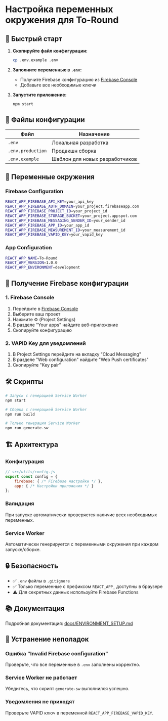 # Настройка переменных окружения для To-Round

## 🚀 Быстрый старт

1. **Скопируйте файл конфигурации:**
   ```bash
   cp .env.example .env
   ```

2. **Заполните переменные в `.env`:**
   - Получите Firebase конфигурацию из [Firebase Console](https://console.firebase.google.com/)
   - Добавьте все необходимые ключи

3. **Запустите приложение:**
   ```bash
   npm start
   ```

## 📁 Файлы конфигурации

| Файл | Назначение |
|------|------------|
| `.env` | Локальная разработка |
| `.env.production` | Продакшн сборка |
| `.env.example` | Шаблон для новых разработчиков |

## 🔧 Переменные окружения

### Firebase Configuration
```bash
REACT_APP_FIREBASE_API_KEY=your_api_key
REACT_APP_FIREBASE_AUTH_DOMAIN=your_project.firebaseapp.com
REACT_APP_FIREBASE_PROJECT_ID=your_project_id
REACT_APP_FIREBASE_STORAGE_BUCKET=your_project.appspot.com
REACT_APP_FIREBASE_MESSAGING_SENDER_ID=your_sender_id
REACT_APP_FIREBASE_APP_ID=your_app_id
REACT_APP_FIREBASE_MEASUREMENT_ID=your_measurement_id
REACT_APP_FIREBASE_VAPID_KEY=your_vapid_key
```

### App Configuration
```bash
REACT_APP_NAME=To-Round
REACT_APP_VERSION=1.0.0
REACT_APP_ENVIRONMENT=development
```

## 🔐 Получение Firebase конфигурации

### 1. Firebase Console
1. Перейдите в [Firebase Console](https://console.firebase.google.com/)
2. Выберите ваш проект
3. Нажмите ⚙️ (Project Settings)
4. В разделе "Your apps" найдите веб-приложение
5. Скопируйте конфигурацию

### 2. VAPID Key для уведомлений
1. В Project Settings перейдите на вкладку "Cloud Messaging"
2. В разделе "Web configuration" найдите "Web Push certificates"
3. Скопируйте "Key pair"

## 🛠️ Скрипты

```bash
# Запуск с генерацией Service Worker
npm start

# Сборка с генерацией Service Worker
npm run build

# Только генерация Service Worker
npm run generate-sw
```

## 🏗️ Архитектура

### Конфигурация
```javascript
// src/utils/config.js
export const config = {
    firebase: { /* Firebase настройки */ },
    app: { /* Настройки приложения */ }
};
```

### Валидация
При запуске автоматически проверяется наличие всех необходимых переменных.

### Service Worker
Автоматически генерируется с переменными окружения при каждом запуске/сборке.

## 🔒 Безопасность

- ✅ `.env` файлы в `.gitignore`
- ✅ Только переменные с префиксом `REACT_APP_` доступны в браузере
- ⚠️ Для секретных данных используйте Firebase Functions

## 📚 Документация

Подробная документация: [docs/ENVIRONMENT_SETUP.md](docs/ENVIRONMENT_SETUP.md)

## 🐛 Устранение неполадок

### Ошибка "Invalid Firebase configuration"
Проверьте, что все переменные в `.env` заполнены корректно.

### Service Worker не работает
Убедитесь, что скрипт `generate-sw` выполнился успешно.

### Уведомления не приходят
Проверьте VAPID ключ в переменной `REACT_APP_FIREBASE_VAPID_KEY`.
